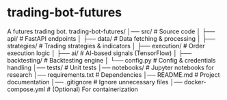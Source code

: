 # trading-bot-futures
A futures trading bot.
trading-bot-futures/
│── src/                   # Source code
│   ├── api/               # FastAPI endpoints
│   ├── data/              # Data fetching & processing
│   ├── strategies/        # Trading strategies & indicators
│   ├── execution/         # Order execution logic
│   ├── ai/                # AI-based signals (TensorFlow)
│   ├── backtesting/       # Backtesting engine
│   └── config.py          # Config & credentials handling
│── tests/                 # Unit tests
│── notebooks/             # Jupyter notebooks for research
│── requirements.txt       # Dependencies
│── README.md              # Project documentation
│── .gitignore             # Ignore unnecessary files
│── docker-compose.yml     # (Optional) For containerization
